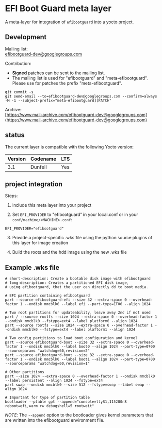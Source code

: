 # EFI Boot Guard meta layer #

A meta-layer for integration of `efibootguard` into a yocto project.

## Development ##

Mailing list:  
[efibootguard-dev@googlegroups.com](efibootguard-dev@googlegroups.com)

Contribution:  
- **Signed** patches can be sent to the mailing list.
- The mailing list is used for "efibootguard" and "meta-efibootguard". Please use for patches the prefix "meta-efibootguard".
```
git commit -s
git send-email --to=efibootguard-dev@googlegroups.com --confirm=always -M -1 --subject-prefix="meta-efibootguard][PATCH"
```

Archive:  
[https://www.mail-archive.com/efibootguard-dev@googlegroups.com](https://www.mail-archive.com/efibootguard-dev@googlegroups.com)

## status ##

The current layer is compatible with the following Yocto version:

Version  | Codename  | LTS
-------- | --------- | ---
3.1      | Dunfell   | Yes

## project integration ##

Steps:

1. Include this meta layer into your project

2. Set `EFI_PROVIDER` to "efibootguard" in your local.conf or in your
   `conf/machine/<MACHINE>.conf`:
```
EFI_PROVIDER="efibootguard"
```

3. Provide a project-specific .wks file using the python source plugins
   of this layer for image creation

4. Build the roots and the hdd image using the new .wks file

## Example .wks file ##

```
# short-description: Create a bootable disk image with efibootguard
# long-description: Creates a partitioned EFI disk image,
# using efibootguard, that the user can directly dd to boot media.

# EFI partition containing efibootguard
part --source efibootguard-efi --size 32 --extra-space 0 --overhead-factor 1 --ondisk mmcblk0 --label efi --part-type=EF00 --align 1024

# Two root partitions for updateability, leave away 2nd if not used
part / --source rootfs --size 1024 --extra-space 0 --overhead-factor 1 --ondisk mmcblk0 --fstype=ext4 --label platform0 --align 1024
part --source rootfs --size 1024 --extra-space 0 --overhead-factor 1 --ondisk mmcblk0 --fstype=ext4 --label plaftorm1 --align 1024

# Two config partitions to load boot configuration and kernel
part --source efibootguard-boot --size 32 --extra-space 0 --overhead-factor 1 --ondisk mmcblk0 --label boot0 --align 1024 --part-type=0700 --sourceparams "watchdog=60,revision=2"
part --source efibootguard-boot --size 32 --extra-space 0 --overhead-factor 1 --ondisk mmcblk0 --label boot1 --align 1024 --part-type=0700 --sourceparams "watchdog=60,revision=1"

# Other partitions
part --size 1024 --extra-space 0 --overhead-factor 1 --ondisk mmcblk0 --label persistent --align 1024 --fstype=ext4
part swap --ondisk mmcblk0 --size 512 --fstype=swap --label swap --align 1024

# Important for type of partition table
bootloader --ptable gpt --append="console=ttyS1,115200n8 reboot=efi,warm rw debugshell=5 rootwait"
```

*NOTE*: The `--append` option to the bootloader gives kernel parameters that are written into the efibootguard environment file.

